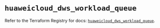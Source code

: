 # `huaweicloud_dws_workload_queue`

Refer to the Terraform Registry for docs: [`huaweicloud_dws_workload_queue`](https://registry.terraform.io/providers/huaweicloud/huaweicloud/1.71.1/docs/resources/dws_workload_queue).
